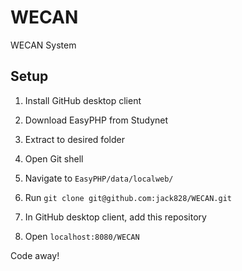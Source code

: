 # WECAN
WECAN System

## Setup

1. Install GitHub desktop client

2. Download EasyPHP from Studynet

3. Extract to desired folder

4. Open Git shell

5. Navigate to `EasyPHP/data/localweb/`

6. Run `git clone git@github.com:jack828/WECAN.git`

7. In GitHub desktop client, add this repository

8. Open `localhost:8080/WECAN`

Code away!
